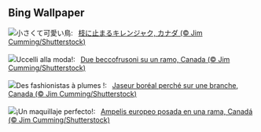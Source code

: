 ## Bing Wallpaper
![](https://www.bing.com/th?id=OHR.WinterWaxwings_JA-JP9441530604_UHD.jpg&w=1000)小さくて可愛い鳥:&nbsp;&ensp;[枝に止まるキレンジャク, カナダ (© Jim Cumming/Shutterstock)](https://www.bing.com/th?id=OHR.WinterWaxwings_JA-JP9441530604_UHD.jpg)
<br><br/>
![](https://www.bing.com/th?id=OHR.WinterWaxwings_IT-IT8371577177_UHD.jpg&w=1000)Uccelli alla moda!:&nbsp;&ensp;[Due beccofrusoni su un ramo, Canada (© Jim Cumming/Shutterstock)](https://www.bing.com/th?id=OHR.WinterWaxwings_IT-IT8371577177_UHD.jpg)
<br><br/>
![](https://www.bing.com/th?id=OHR.WinterWaxwings_FR-FR2348728059_UHD.jpg&w=1000)Des fashionistas à plumes !:&nbsp;&ensp;[Jaseur boréal perché sur une branche, Canada (© Jim Cumming/Shutterstock)](https://www.bing.com/th?id=OHR.WinterWaxwings_FR-FR2348728059_UHD.jpg)
<br><br/>
![](https://www.bing.com/th?id=OHR.WinterWaxwings_ES-ES2516028661_UHD.jpg&w=1000)¡Un maquillaje perfecto!:&nbsp;&ensp;[Ampelis europeo posada en una rama, Canadá (© Jim Cumming/Shutterstock)](https://www.bing.com/th?id=OHR.WinterWaxwings_ES-ES2516028661_UHD.jpg)
<br><br/>

